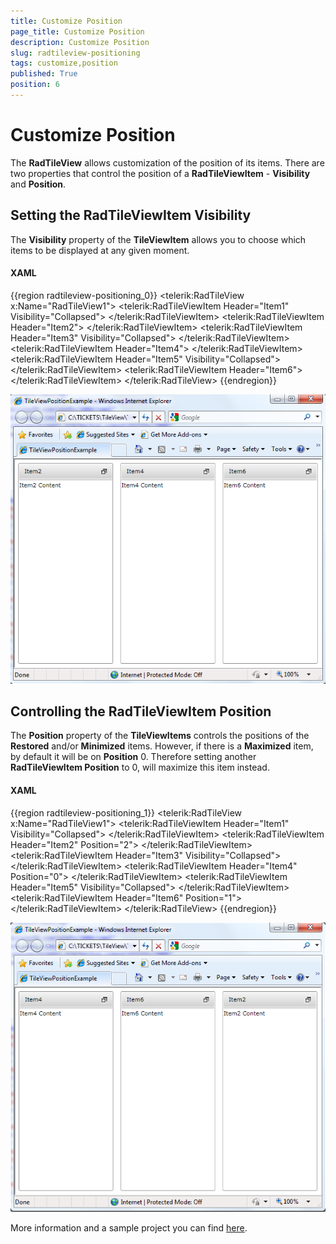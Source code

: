 ```yaml
---
title: Customize Position
page_title: Customize Position
description: Customize Position
slug: radtileview-positioning
tags: customize,position
published: True
position: 6
---
```


# Customize Position



The __RadTileView__ allows customization of the position of its items. There are two properties that control the position of a __RadTileViewItem__ - __Visibility__ and __Position__.

##  Setting the RadTileViewItem Visibility 

The __Visibility__ property of the __TileViewItem__ allows you to choose which items to be displayed at any given moment. 

#### __XAML__

{{region radtileview-positioning_0}}
	<telerik:RadTileView x:Name="RadTileView1">
	 <telerik:RadTileViewItem Header="Item1" Visibility="Collapsed">
	  <TextBlock Text="Item1 Content" />
	 </telerik:RadTileViewItem>
	 <telerik:RadTileViewItem Header="Item2">
	  <TextBlock Text="Item2 Content" />
	 </telerik:RadTileViewItem>
	 <telerik:RadTileViewItem Header="Item3" Visibility="Collapsed">
	  <TextBlock Text="Item3 Content" />
	 </telerik:RadTileViewItem>
	 <telerik:RadTileViewItem Header="Item4">
	  <TextBlock Text="Item4 Content" />
	 </telerik:RadTileViewItem>
	 <telerik:RadTileViewItem Header="Item5" Visibility="Collapsed">
	  <TextBlock Text="Item5 Content" />
	 </telerik:RadTileViewItem>
	 <telerik:RadTileViewItem Header="Item6">
	  <TextBlock Text="Item6 Content" />
	 </telerik:RadTileViewItem>
	</telerik:RadTileView>
{{endregion}}

![](images/radtileview_positioning_visibility.png)

## Controlling the RadTileViewItem Position

The __Position__ property of the __TileViewItems__ controls the positions of the __Restored__ and/or __Minimized__ items. However, if there is a __Maximized__ item, by default it will be on __Position__ 0. Therefore setting another __RadTileViewItem Position__ to 0, will maximize this item instead. 

#### __XAML__

{{region radtileview-positioning_1}}
	<telerik:RadTileView x:Name="RadTileView1">
	 <telerik:RadTileViewItem Header="Item1" Visibility="Collapsed">
	  <TextBlock Text="Item1 Content" />
	 </telerik:RadTileViewItem>
	 <telerik:RadTileViewItem Header="Item2" Position="2">
	  <TextBlock Text="Item2 Content" />
	 </telerik:RadTileViewItem>
	 <telerik:RadTileViewItem Header="Item3" Visibility="Collapsed">
	  <TextBlock Text="Item3 Content" />
	 </telerik:RadTileViewItem>
	 <telerik:RadTileViewItem Header="Item4" Position="0">
	  <TextBlock Text="Item4 Content" />
	 </telerik:RadTileViewItem>
	 <telerik:RadTileViewItem Header="Item5" Visibility="Collapsed">
	  <TextBlock Text="Item5 Content" />
	 </telerik:RadTileViewItem>
	 <telerik:RadTileViewItem Header="Item6" Position="1">
	  <TextBlock Text="Item6 Content" />
	 </telerik:RadTileViewItem>
	</telerik:RadTileView>
{{endregion}}

![](images/radtileview_positioning_position.png)

More information and a sample project you can find [here](http://blogs.telerik.com/zarkovidolov/posts/10-11-08/two_new_features_in_telerik_tileview.aspx).